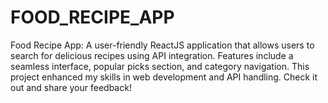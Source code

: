 # FOOD_RECIPE_APP
Food Recipe App: A user-friendly ReactJS application that allows users to search for delicious recipes using API integration. Features include a seamless interface, popular picks section, and category navigation. This project enhanced my skills in web development and API handling. Check it out and share your feedback!
